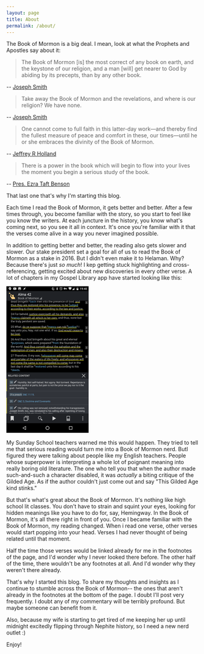 ```yaml
---
layout: page
title: About
permalink: /about/
---
```


The Book of Mormon is a big deal. I mean, look at what the Prophets and Apostles say about it:

> The Book of Mormon [is] the most correct of any book on earth, and the keystone of our religion, and a man [will] get nearer to God by abiding by its precepts, than by any other book.

-- [Joseph Smith](https://www.lds.org/scriptures/bofm/introduction?lang=eng)

> Take away the Book of Mormon and the revelations, and where is our religion? We have none.

-- [Joseph Smith](https://www.lds.org/manual/teachings-of-presidents-of-the-church-ezra-taft-benson/chapter-9-the-book-of-mormon-keystone-of-our-religion.p18?lang=eng#p17)

> One cannot come to full faith in this latter-day work—and thereby find the fullest measure of peace and comfort in these, our times—until he or she embraces the divinity of the Book of Mormon.

-- [Jeffrey R Holland](https://www.lds.org/general-conference/2009/10/safety-for-the-soul.p19?lang=eng#p18)

> There is a power in the book which will begin to flow into your lives the moment you begin a serious study of the book. 

-- [Pres. Ezra Taft Benson](https://www.lds.org/general-conference/1986/10/the-book-of-mormon-keystone-of-our-religion.p28?lang=eng#p27)

That last one that's why I'm starting this blog.

Each time I read the Book of Mormon, it gets better and better. After a few times through, you become familiar with the story, so you start to feel like you know the writers. At each juncture in the history, you know what's coming next, so you see it all in context. It's once you're familiar with it that the verses come alive in a way you never imagined possible.

In addition to getting better and better, the reading also gets slower and slower. Our stake president set a goal for all of us to read the Book of Mormon as a stake in 2016. But I didn't even make it to Helaman. Why? Because there's just _so much_! I kep getting stuck highlighting and cross-referencing, getting excited about new discoveries in every other verse. A lot of chapters in my Gospel Library app have started looking like this:

![Gospel Library Screenshot](/img/about/gl-screenshot-alma-42.png)

My Sunday School teachers warned me this would happen. They tried to tell me that serious reading would turn me into a Book of Mormon nerd. ButI figured they were talking about people like my English teachers. People whose superpower is interpreting a whole lot of poignant meaning into really boring old literature. The one who tell you that when the author made such-and-such a character disabled, it was _actually_ a biting critique of the Gilded Age. As if the author couldn't just come out and say "This Gilded Age kind stinks."

But that's what's great about the Book of Mormon. It's nothing like high school lit classes. You don't have to strain and squint your eyes, looking for hidden meanings like you have to do for, say, Hemingway. In the Book of Mormon, it's all there right in front of you. Once I became familiar with the Book of Mormon, my reading changed. When i read one verse, other verses would start popping into your head. Verses I had never thought of being related until that moment.

Half the time those verses would be linked already for me in the footnotes of the page, and I'd wonder why I never looked there before. The other half of the time, there wouldn't be any footnotes at all. And I'd wonder why they weren't there already.

That's why I started this blog. To share my thoughts and insights as I continue to stumble across the Book of Mormon-- the ones that aren't already in the footnotes at the bottom of the page. I doubt I'll post very frequently. I doubt any of my commentary will be terribly profound. But maybe someone can benefit from it. 

Also, because my wife is starting to get tired of me keeping her up until midnight excitedly flipping through Nephite history, so I need a new nerd outlet :)

Enjoy!
